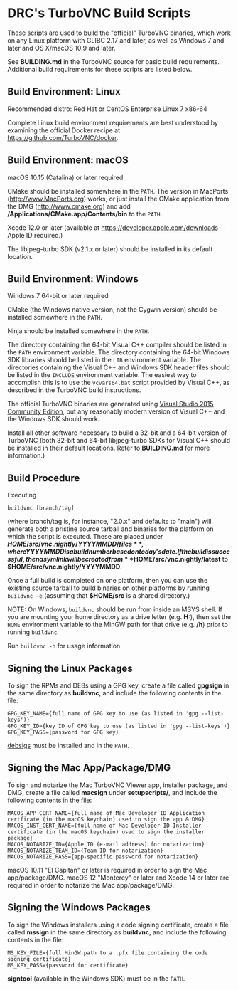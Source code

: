 DRC's TurboVNC Build Scripts
=============================

These scripts are used to build the "official" TurboVNC binaries, which work
on any Linux platform with GLIBC 2.17 and later, as well as Windows 7 and later
and OS X/macOS 10.9 and later.

See **BUILDING.md** in the TurboVNC source for basic build requirements.
Additional build requirements for these scripts are listed below.


Build Environment: Linux
------------------------

Recommended distro:  Red Hat or CentOS Enterprise Linux 7 x86-64

Complete Linux build environment requirements are best understood by examining
the official Docker recipe at <https://github.com/TurboVNC/docker>.


Build Environment: macOS
------------------------

macOS 10.15 (Catalina) or later required

CMake should be installed somewhere in the `PATH`.  The version in MacPorts
(<http://www.MacPorts.org>) works, or just install the CMake application from
the DMG (<http://www.cmake.org>) and add
**/Applications/CMake.app/Contents/bin** to the `PATH`.

Xcode 12.0 or later (available at <https://developer.apple.com/downloads> --
Apple ID required.)

The libjpeg-turbo SDK (v2.1.x or later) should be installed in its default
location.


Build Environment: Windows
--------------------------

Windows 7 64-bit or later required

CMake (the Windows native version, not the Cygwin version) should be installed
somewhere in the `PATH`.

Ninja should be installed somewhere in the `PATH`.

The directory containing the 64-bit Visual C++ compiler should be listed in the
`PATH` environment variable.  The directory containing the 64-bit Windows SDK
libraries should be listed in the `LIB` environment variable.  The directories
containing the Visual C++ and Windows SDK header files should be listed in the
`INCLUDE` environment variable.  The easiest way to accomplish this is to use
the `vcvars64.bat` script provided by Visual C++, as described in the
TurboVNC build instructions.

The official TurboVNC binaries are generated using
[Visual Studio 2015 Community Edition](https://visualstudio.microsoft.com), but
any reasonably modern version of Visual C++ and the Windows SDK should work.

Install all other software necessary to build a 32-bit and a 64-bit version of
TurboVNC (both 32-bit and 64-bit libjpeg-turbo SDKs for Visual C++ should be
installed in their default locations.  Refer to **BUILDING.md** for more
information.)


Build Procedure
---------------

Executing

    buildvnc [branch/tag]

(where branch/tag is, for instance, "2.0.x" and defaults to "main") will
generate both a pristine source tarball and binaries for the platform on which
the script is executed.  These are placed under
**$HOME/src/vnc.nightly/YYYYMMDD/files**, where YYYYMMDD is a build number
based on today's date.  If the build is successful, then a sym link will be
created from **$HOME/src/vnc.nightly/latest** to
**$HOME/src/vnc.nightly/YYYYMMDD**.

Once a full build is completed on one platform, then you can use the existing
source tarball to build binaries on other platforms by running `buildvnc -e`
(assuming that **$HOME/src** is a shared directory.)

NOTE: On Windows, `buildvnc` should be run from inside an MSYS shell.  If you
are mounting your home directory as a drive letter (e.g. **H:**), then set the
`HOME` environment variable to the MinGW path for that drive (e.g. **/h**)
prior to running `buildvnc`.

Run `buildvnc -h` for usage information.


Signing the Linux Packages
--------------------------

To sign the RPMs and DEBs using a GPG key, create a file called **gpgsign** in
the same directory as **buildvnc**, and include the following contents in the
file:

    GPG_KEY_NAME={full name of GPG key to use (as listed in 'gpg --list-keys')}
    GPG_KEY_ID={key ID of GPG key to use (as listed in 'gpg --list-keys')}
    GPG_KEY_PASS={password for GPG key}

[debsigs](https://gitlab.com/debsigs/debsigs/tags) must be installed and in the
`PATH`.

Signing the Mac App/Package/DMG
-------------------------------

To sign and notarize the Mac TurboVNC Viewer app, installer package, and DMG,
create a file called **macsign** under **setupscripts/**, and include the
following contents in the file:

    MACOS_APP_CERT_NAME={full name of Mac Developer ID Application certficate (in the macOS keychain) used to sign the app & DMG}
    MACOS_INST_CERT_NAME={full name of Mac Developer ID Installer certificate (in the macOS keychain) used to sign the installer package}
    MACOS_NOTARIZE_ID={Apple ID (e-mail address) for notarization}
    MACOS_NOTARIZE_TEAM_ID={Team ID for notarization}
    MACOS_NOTARIZE_PASS={app-specific password for notarization}

macOS 10.11 "El Capitan" or later is required in order to sign the Mac
app/package/DMG.  macOS 12 "Monterey" or later and Xcode 14 or later are
required in order to notarize the Mac app/package/DMG.

Signing the Windows Packages
----------------------------

To sign the Windows installers using a code signing certificate, create a file
called **mssign** in the same directory as **buildvnc**, and include the
following contents in the file:

    MS_KEY_FILE={full MinGW path to a .pfx file containing the code signing certificate}
    MS_KEY_PASS={password for certificate}

**signtool** (available in the Windows SDK) must be in the `PATH`.
